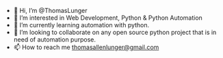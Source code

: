 - 👋 Hi, I’m @ThomasLunger
- 👀 I’m interested in Web Development, Python & Python Automation
- 🌱 I’m currently learning automation with python.
- 💞️ I’m looking to collaborate on any open source python project that is in need of automation purpose.
- 📫 How to reach me thomasallenlunger@gmail.com

<!---
ThomasLunger/ThomasLunger is a ✨ special ✨ repository because its `README.md` (this file) appears on your GitHub profile.
You can click the Preview link to take a look at your changes.
--->

